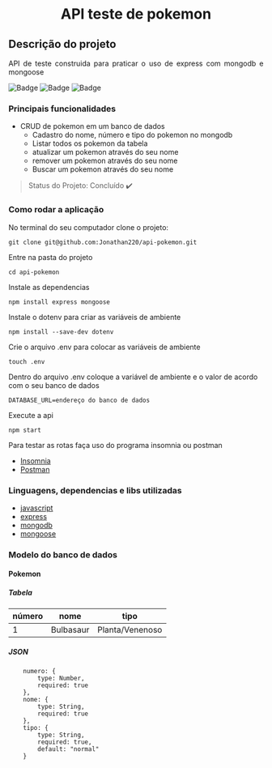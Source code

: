 <h1 align="center"> API teste de pokemon  </h1>

## Descrição do projeto

<p align=justify>API de teste construida para praticar o uso de express com mongodb e mongoose</p>

![Badge](https://img.shields.io/node/v/dotenv?style=for-the-badge) ![Badge](https://img.shields.io/static/v1?label=javasxript&message=express&color=green&style=for-the-badge&logo=JAVASCRIPT) ![Badge](https://img.shields.io/static/v1?label=mongodb&message=mongoose&color=orange&style=for-the-badge&logo=MONGODB)

### Principais funcionalidades

- CRUD de pokemon em um banco de dados
  - Cadastro do nome, número e tipo do pokemon no mongodb
  - Listar todos os pokemon da tabela
  - atualizar um pokemon através do seu nome
  - remover um pokemon através do seu nome
  - Buscar um pokemon através do seu nome

> Status do Projeto: Concluído :heavy_check_mark:

### Como rodar a aplicação

No terminal do seu computador clone o projeto:

```
git clone git@github.com:Jonathan220/api-pokemon.git
```

Entre na pasta do projeto

```
cd api-pokemon
```

Instale as dependencias

```
npm install express mongoose
```

Instale o dotenv para criar as variáveis de ambiente

```
npm install --save-dev dotenv
```

Crie o arquivo .env para colocar as variáveis de ambiente

```
touch .env
```

Dentro do arquivo .env coloque a variável de ambiente e o valor de acordo com o seu banco de dados

```
DATABASE_URL=endereço do banco de dados
```

Execute a api

```
npm start
```

Para testar as rotas faça uso do programa insomnia ou postman

- [Insomnia](https://insomnia.rest)
- [Postman](https://www.postman.com)

### Linguagens, dependencias e libs utilizadas

- [javascript](https://developer.mozilla.org/en-US/docs/Web/javascript)
- [express](http://expressjs.com/pt-br/)
- [mongodb](https://www.mongodb.com)
- [mongoose](https://mongoosejs.com)

### Modelo do banco de dados

#### Pokemon

##### Tabela

| número | nome      | tipo            |
| ------ | --------- | --------------- |
| 1      | Bulbasaur | Planta/Venenoso |

##### JSON

```
    numero: {
        type: Number,
        required: true
    },
    nome: {
        type: String,
        required: true
    },
    tipo: {
        type: String,
        required: true,
        default: "normal"
    }
```
